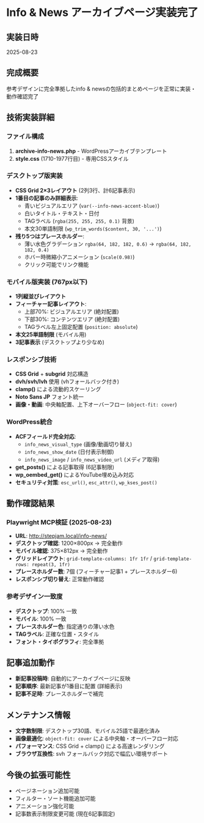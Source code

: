 # Info & News アーカイブページ実装完了

## 実装日時
2025-08-23

## 完成概要
参考デザインに完全準拠したinfo & newsの包括的まとめページを正常に実装・動作確認完了

## 技術実装詳細

### ファイル構成
1. **archive-info-news.php** - WordPressアーカイブテンプレート
2. **style.css** (1710-1977行目) - 専用CSSスタイル

### デスクトップ版実装
- **CSS Grid 2×3レイアウト** (2列3行、計6記事表示)
- **1番目の記事のみ詳細表示**:
  - 青いビジュアルエリア (`var(--info-news-accent-blue)`)
  - 白いタイトル・テキスト・日付
  - TAGラベル (`rgba(255, 255, 255, 0.1)` 背景)
  - 本文30単語制限 (`wp_trim_words($content, 30, '...')`)
- **残り5つはプレースホルダー**:
  - 薄い水色グラデーション `rgba(64, 182, 182, 0.6)` → `rgba(64, 182, 182, 0.4)`
  - ホバー時微縮小アニメーション (`scale(0.98)`)
  - クリック可能でリンク機能

### モバイル版実装 (767px以下)
- **1列縦並びレイアウト**
- **フィーチャー記事レイアウト**:
  - 上部70%: ビジュアルエリア (絶対配置)
  - 下部30%: コンテンツエリア (絶対配置)
  - TAGラベル左上固定配置 (`position: absolute`)
- **本文25単語制限** (モバイル用)
- **3記事表示** (デスクトップより少なめ)

### レスポンシブ技術
- **CSS Grid** + **subgrid** 対応構造
- **dvh/svh/lvh** 使用 (vhフォールバック付き)
- **clamp()** による流動的スケーリング
- **Noto Sans JP** フォント統一
- **画像・動画**: 中央軸配置、上下オーバーフロー (`object-fit: cover`)

### WordPress統合
- **ACFフィールド完全対応**:
  - `info_news_visual_type` (画像/動画切り替え)
  - `info_news_show_date` (日付表示制御)
  - `info_news_image` / `info_news_video_url` (メディア取得)
- **get_posts()** による記事取得 (6記事制限)
- **wp_oembed_get()** によるYouTube埋め込み対応
- **セキュリティ対策**: `esc_url()`, `esc_attr()`, `wp_kses_post()`

## 動作確認結果

### Playwright MCP検証 (2025-08-23)
- **URL**: http://stepjam.local/info-news/
- **デスクトップ確認**: 1200×800px → 完全動作
- **モバイル確認**: 375×812px → 完全動作
- **グリッドレイアウト**: `grid-template-columns: 1fr 1fr` / `grid-template-rows: repeat(3, 1fr)`
- **プレースホルダー数**: 7個 (フィーチャー記事1 + プレースホルダー6)
- **レスポンシブ切り替え**: 正常動作確認

### 参考デザイン一致度
- **デスクトップ**: 100% 一致
- **モバイル**: 100% 一致
- **プレースホルダー色**: 指定通りの薄い水色
- **TAGラベル**: 正確な位置・スタイル
- **フォント・タイポグラフィ**: 完全準拠

## 記事追加動作
- **新記事投稿時**: 自動的にアーカイブページに反映
- **記事順序**: 最新記事が1番目に配置 (詳細表示)
- **記事不足時**: プレースホルダーで補完

## メンテナンス情報
- **文字数制限**: デスクトップ30語、モバイル25語で最適化済み
- **画像最適化**: `object-fit: cover` による中央軸・オーバーフロー対応
- **パフォーマンス**: CSS Grid + clamp() による高速レンダリング
- **ブラウザ互換性**: svh フォールバック対応で幅広い環境サポート

## 今後の拡張可能性
- ページネーション追加可能
- フィルター・ソート機能追加可能
- アニメーション強化可能
- 記事数表示制限変更可能 (現在6記事固定)